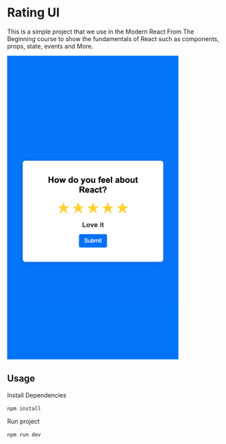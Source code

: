 # Rating UI

This is a simple project that we use in the Modern React From The Beginning course to show the fundamentals of React such as components, props, state, events and More.

<img src="./public/screen.png" width="400" />

## Usage

Install Dependencies

```bash
npm install
```

Run project

```bash
npm run dev
```
